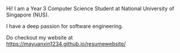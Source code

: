Hi! I am a Year 3 Computer Science Student at National University of Singapore (NUS). 

I have a deep passion for software engineering. 

Do checkout my website at https://mayuanxin1234.github.io/resumewebsite/
